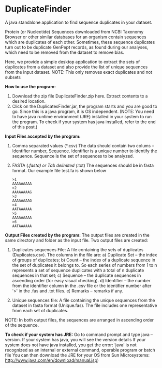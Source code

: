 # DuplicateFinder
A java standalone application to find sequence duplicates in your dataset. 

<p>Protein (or Nucleotide) Sequences downloaded from NCBI Taxonomy Browser or other similar databases for an organism contain sequences which are duplicates of each other. Sometimes, these sequence duplicates turn out to be duplicate GenPept records, as found during our analyses, which need to be removed from the dataset to remove bias.

Here, we provide a simple desktop application to extract the sets of duplicates from a dataset and also provide the list of unique sequences from the input dataset. NOTE: This only removes exact duplicates and not subsets

**How to use the program:**
1) Download the zip file DuplicateFinder.zip here. Extract contents to a desired location.
2) Click on the DuplicatesFinder.jar, the program starts and you are good to go. Since this is a java program, it is OS independent.
(NOTE: You need to have java runtime environment (JRE) installed in your system to run the program. To check if your system has java installed, refer to the end of this post.)

**Input Files accepted by the program:**
1) Comma separated values (*.csv)
   The data should contain two colums – Identifier number, Sequence.
   Identifier is a unique number to identify the sequence.
   Sequence is the set of sequences to be analyzed.

2) FASTA (*.fasta) or Tab delimited (*.txt)
   The sequences should be in fasta format. Our example file test.fa is shown below
   ```
   >1
   AAAAAAAAA
   >2
   AAAAAAAAG
   >3
   AAAAAAAAG
   >4
   AATAAAAAA
   >5
   AAAAAAAAA
   >6
   AATAAAAAA
   ```

**Output Files created by the program:**
The output files are created in the same directory and folder as the input file. Two output files are created:
1) Duplicates sequences File: A file containing the sets of duplicates (Duplicates.csv). The columns in the file are:
     a) Duplicate Set – the index of groups of duplicates;
     b) Count – the index of a duplicate sequence in the set of duplicates it belongs to. So each series of numbers from 1 to n represents a set of sequence duplicates with a total of n duplicate sequences in that set;
     c) Sequence – the duplicate sequences in ascending order (for easy visual checking).
     d) Identifier – the number from the identifier column in the .csv file or the identifier number after '>' in the .fas and .txt files.
     e) Remarks – remarks if any.

2) Unique sequences file: A file containing the unique sequences from the dataset in fasta format (Unique.fas). The file includes one representative from each set of duplicates.

NOTE: In both output files, the sequences are arranged in ascending order of the sequence.

**To check if your system has JRE:**
Go to command prompt and type java –version.
   If your system has java, you will see the version details
   If your system does not have java installed, you get the error:
   ‘java’ is not recognized as an internal or external command, operable program or batch file
    You can then download the JRE for your OS from Sun Microsystems: http://www.java.com/en/download/manual.jsp)
